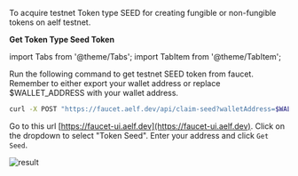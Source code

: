 To acquire testnet Token type SEED for creating fungible or non-fungible tokens on aelf testnet.

**Get Token Type Seed Token**

import Tabs from '@theme/Tabs';
import TabItem from '@theme/TabItem';

<Tabs>
  <TabItem value="cli" label="CLI" default>

Run the following command to get testnet SEED token from faucet. Remember to either export your wallet address or replace $WALLET_ADDRESS with your wallet address.

```bash title="Terminal"
curl -X POST "https://faucet.aelf.dev/api/claim-seed?walletAddress=$WALLET_ADDRESS" -H "accept: application/json" -d ""
```

  </TabItem>
  <TabItem value="web" label="Web" default>

Go to this url [https://faucet-ui.aelf.dev](https://faucet-ui.aelf.dev). Click on the dropdown to select "Token Seed". Enter your address and click `Get Seed`.

![result](/img/get-testnet-token-seed.png)

  </TabItem>
</Tabs>
